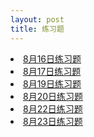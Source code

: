 ```yaml
---
layout: post
title: 练习题
---
```


<li> <a href="/post/practice/0816/0816.html">8月16日练习题</a> </li>
<li> <a href="/post/practice/0817/0817.html">8月17日练习题</a> </li>
<li> <a href="/post/practice/0819/0819.html">8月19日练习题</a> </li>
<li> <a href="/post/practice/0820/0820.html">8月20日练习题</a> </li>
<li> <a href="/post/practice/0822/0822.html">8月22日练习题</a> </li>
<li> <a href="/post/practice/0823/0823.html">8月23日练习题</a> </li>
